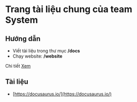 # Trang tài liệu chung của team System


## Hướng dẫn
- Viết tài liệu trong thư mục **/docs**
- Chạy website: **/website**

Chi tiết [Xem](https://git.bravestars.com/system/docs/-/blob/master/website/README.md)

## Tài liệu

- [https://docusaurus.io/](https://docusaurus.io/)